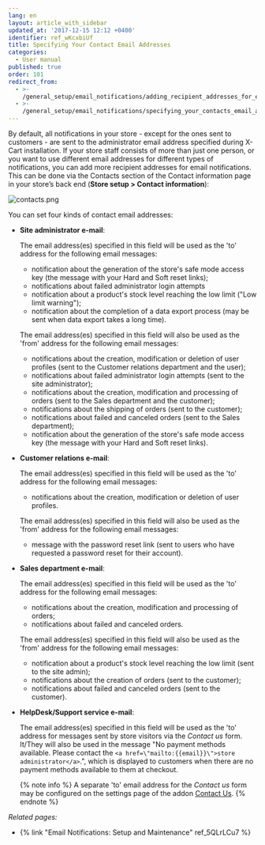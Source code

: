 ```yaml
---
lang: en
layout: article_with_sidebar
updated_at: '2017-12-15 12:12 +0400'
identifier: ref_wKcxbiUf
title: Specifying Your Contact Email Addresses
categories:
  - User manual
published: true
order: 101
redirect_from:
  - >-
    /general_setup/email_notifications/adding_recipient_addresses_for_email_notifications.html
  - >-
    /general_setup/email_notifications/specifying_your_contacts_email_addresses.html
---
```


By default, all notifications in your store - except for the ones sent to customers - are sent to the administrator email address specified during X-Cart installation. If your store staff consists of more than just one person, or you want to use different email addresses for different types of notifications, you can add more recipient addresses for email notifications. This can be done via the Contacts section of the Contact information page in your store’s back end (**Store setup > Contact information**):

![contacts.png]({{site.baseurl}}/attachments/ref_wKcxbiUf/contacts.png)

You can set four kinds of contact email addresses:

   *   **Site administrator e-mail**:
   
       The email address(es) specified in this field will be used as the 'to' address for the following email messages:
    
       * notification about the generation of the store's safe mode access key (the message with your Hard and Soft reset links);
       * notifications about failed administrator login attempts 
       * notification about a product's stock level reaching the low limit ("Low limit warning");
       * notification about the completion of a data export process (may be sent when data export takes a long time).

       The email address(es) specified in this field will also be used as the 'from' address for the following email messages:
    
       * notifications about the creation, modification or deletion of user profiles (sent to the Customer relations department and the user);
       * notifications about failed administrator login attempts (sent to the site administrator);
       * notifications about the creation, modification and processing of orders (sent to the Sales department and the customer);
       * notifications about the shipping of orders (sent to the customer);
       * notifications about failed and canceled orders (sent to the Sales department);
       * notification about the generation of the store's safe mode access key (the message with your Hard and Soft reset links).
       

   *   **Customer relations e-mail**: 
   
       The email address(es) specified in this field will be used as the 'to' address for the following email messages:
    
       * notifications about the creation, modification or deletion of user profiles.

       The email address(es) specified in this field will also be used as the 'from' address for the following email messages:
    
       * message with the password reset link (sent to users who have requested a password reset for their account).


   *   **Sales department e-mail**:
   
       The email address(es) specified in this field will be used as the 'to' address for the following email messages:
    
       * notifications about the creation, modification and processing of orders;
       * notifications about failed and canceled orders.

       The email address(es) specified in this field will also be used as the 'from' address for the following email messages:
    
       * notification about a product's stock level reaching the low limit (sent to the site admin);
       * notifications about the creation of orders (sent to the customer);
       * notifications about failed and canceled orders (sent to the customer).


   *   **HelpDesk/Support service e-mail**: 
   
       The email address(es) specified in this field will be used as the 'to' address for messages sent by store visitors via the _Contact us_ form. It/They will also be used in the message "No payment methods available. Please contact the `<a href=\"mailto:{{email}}\">store administrator</a>`.", which is displayed to customers when there are no payment methods available to them at checkout. 
       
       {% note info %}
       A separate 'to' email address for the _Contact us_ form may be configured on the settings page of the addon [Contact Us](https://market.x-cart.com/addons/contact-us.html "Adding recipient addresses for email notifications").
       {% endnote %}


_Related pages:_

   * {% link "Email Notifications: Setup and Maintenance" ref_5QLrLCu7 %}
